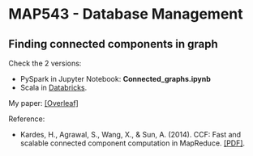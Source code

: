 # MAP543 - Database Management
## Finding connected components in graph

Check the 2 versions:
* PySpark in Jupyter Notebook: **Connected_graphs.ipynb**
* Scala in [Databricks]([links](https://databricks-prod-cloudfront.cloud.databricks.com/public/4027ec902e239c93eaaa8714f173bcfc/4261563527863130/144656309098956/680082036853115/latest.html)).

My paper: [[Overleaf]](https://www.overleaf.com/read/xjtnqgdjxfng#e8dc73)

Reference:
* Kardes, H., Agrawal, S., Wang, X., & Sun, A. (2014). CCF: Fast and scalable connected component computation in MapReduce. [[PDF]](https://www.cse.unr.edu/~hkardes/pdfs/ccf.pdf).

